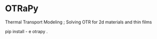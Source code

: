 # OTRaPy
Thermal Transport Modeling ; Solving OTR for 2d materials and thin films

pip install - e otrapy . 
